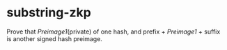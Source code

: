 # substring-zkp
Prove that *Preimage1*(private) of one hash, and prefix + *Preimage1* + suffix is another signed hash preimage.
